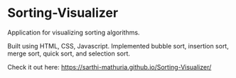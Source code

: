 # Sorting-Visualizer
Application for visualizing sorting algorithms.

Built using HTML, CSS, Javascript. Implemented bubble sort, insertion sort, merge sort, quick sort, and selection sort.

Check it out here: https://sarthi-mathuria.github.io/Sorting-Visualizer/
